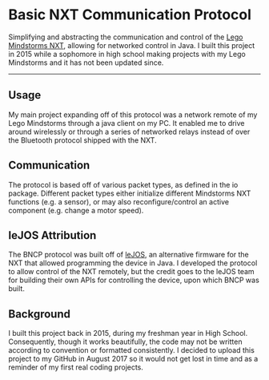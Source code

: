 # Basic NXT Communication Protocol
Simplifying and abstracting the communication and control of the [Lego Mindstorms NXT](https://shop.lego.com/en-US/LEGO-MINDSTORMS-NXT-2-0-8547), allowing for networked control in Java. I built this project in 2015 while a sophomore in high school making projects with my Lego Mindstorms and it has not been updated since.

---

## Usage

My main project expanding off of this protocol was a network remote of my Lego Mindstorms through a java client on my PC. It enabled me to drive around wirelessly or through a series of networked relays instead of over the Bluetooth protocol shipped with the NXT.

## Communication

The protocol is based off of various packet types, as defined in the io package. Different packet types either initialize different Mindstorms NXT functions (e.g. a sensor), or may also reconfigure/control an active component (e.g. change a motor speed).

## leJOS Attribution

The BNCP protocol was built off of [leJOS](http://www.lejos.org/), an alternative firmware for the NXT that allowed programming the device in Java. I developed the protocol to allow control of the NXT remotely, but the credit goes to the leJOS team for building their own APIs for controlling the device, upon which BNCP was built.

## Background

I built this project back in 2015, during my freshman year in High School. Consequently, though it works beautifully, the code may not be written according to convention or formatted consistently. I decided to upload this project to my GitHub in August 2017 so it would not get lost in time and as a reminder of my first real coding projects.
